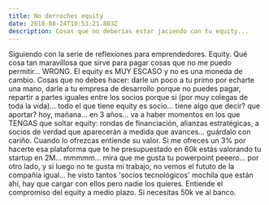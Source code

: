 ```yaml
---
title: No derroches equity
date: 2018-08-24T10:53:21.803Z
description: Cosas que no deberías estar jaciendo con tu equity...
---
```

Siguiendo con la serie de reflexiones para emprendedores. Equity. Qué cosa tan maravillosa que sirve para pagar cosas que no me puedo permitir... WRONG. El equity es MUY ESCASO y no es una moneda de cambio. Cosas que no debes hacer: darle un poco a tu primo por echarte una mano, darle a tu empresa de desarrollo porque no puedes pagar, repartir a partes iguales entre los socios porque si (por muy colegas de toda la vida)... todo el que tiene equity es socio... tiene algo que decir? que aportar? hoy, mañana... en 3 años... va a haber momentos en los que TENGAS que soltar equity: rondas de financiación, alianzas estratégicas, a socios de verdad que aparecerán a medida que avances... guárdalo con cariño. Cuando lo ofrezcas entiende su valor. Si me ofreces un 3% por hacerte esa plataforma que te he presupuestado en 60k estás valorando tu startup en 2M... mmmmm... mira que me gusta tu powerpoint peeero... por otro lado, y si luego no te gusta mi trabajo, no vemos el fututo de la compañía igual... he visto tantos 'socios tecnológicos' mochila que están ahí, hay que cargar con ellos pero nadie los quieres. Entiende el compromiso del equity a medio plazo. Si necesitas 50k ve al banco.
